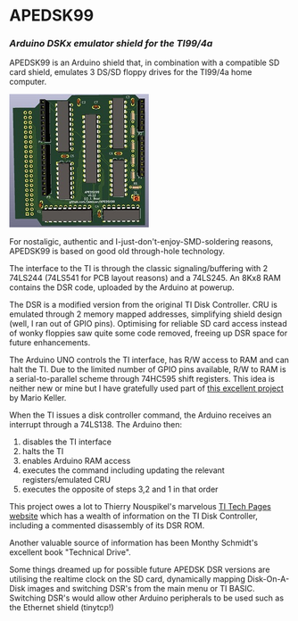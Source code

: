 # APEDSK99
### *Arduino DSKx emulator shield for the TI99/4a*

APEDSK99 is an Arduino shield that, in combination with a compatible SD card shield, emulates 3 DS/SD floppy drives 
for the TI99/4a home computer. 

![KiCAD 3D view](img/APEDSK-AU-GH.jpg)

For nostaligic, authentic and I-just-don't-enjoy-SMD-soldering reasons, APEDSK99 is based on good old through-hole technology.

The interface to the TI is through the classic signaling/buffering with 2 74LS244 (74LS541 for PCB layout reasons) and a 74LS245. 
An 8Kx8 RAM contains the DSR code, uploaded by the Arduino at powerup.

The DSR is a modified version from the original TI Disk Controller. CRU is emulated through 2 memory mapped addresses, simplifying shield design (well, I ran out of GPIO pins). Optimising for reliable SD card access instead of wonky floppies saw quite some code removed, freeing up DSR space for future enhancements.

The Arduino UNO controls the TI interface, has R/W access to RAM and can halt the TI. Due to the limited number of GPIO pins available, R/W to RAM is a serial-to-parallel scheme through 74HC595 shift registers. This idea is neither new or mine but I have gratefully used part of [this excellent project](https://github.com/mkeller0815/MEEPROMMER) by Mario Keller.

When the TI issues a disk controller command, the Arduino receives an interrupt through a 74LS138. The Arduino then:

1. disables the TI interface
2. halts the TI
3. enables Arduino RAM access
4. executes the command including updating the relevant registers/emulated CRU
5. executes the opposite of steps 3,2 and 1 in that order

This project owes a lot to Thierry Nouspikel's marvelous [TI Tech Pages website](http://www.unige.ch/medecine/nouspikel/ti99/disks.htm) which has a wealth of information on the TI Disk Controller, including a commented disassembly of its DSR ROM.

Another valuable source of information has been Monthy Schmidt's excellent book "Technical Drive".

Some things dreamed up for possible future APEDSK DSR versions are utilising the realtime clock on the SD card, dynamically mapping Disk-On-A-Disk images and switching DSR's from the main menu or TI BASIC. Switching DSR's would allow other Arduino peripherals to be used such as the Ethernet shield (tinytcp!)



